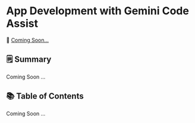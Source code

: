 # App Development with Gemini Code Assist

📘 <a href='#'> Coming Soon... </a> 
<!-- <br/><br/>
📘 <a href='https://fern-stop-81f.notion.site/Agent-Development-Kit-ADK-Part-2-22713f9f5c038051bb99f9d18841bc89#22d13f9f5c0380e28465c425c3f59157'> Agent Development Kit (ADK) - Part 2 </a> 
<br/>
<br/> -->

## 🗒️ Summary
Coming Soon ...
<!-- ### Part 2
ADK (Agent Development Kit) helps build structured multi-agent systems using a tree-based architecture, with LLM agents for intelligent tasks and workflow agents (Sequential, Loop, Parallel, Custom) for deterministic flows. It supports callbacks for customization and control, local testing, and scalable deployment via Agent Engine on Vertex AI. ADK also includes evaluation tools for response accuracy and tool usage, ensuring reliable, production-ready agents.
-->

## 📚 Table of Contents

Coming Soon ...
